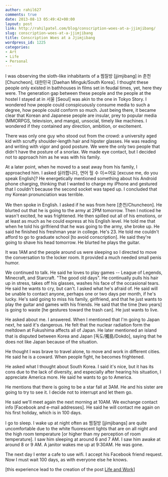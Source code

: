 ```yaml
---
author: rahil627
comments: true
date: 2013-08-13 05:49:42+00:00
layout: post
link: http://rahilpatel.com/blog/conscription-woes-at-a-jjimjibang/
slug: conscription-woes-at-a-jjimjibang
title: Conscription Woes at a Jjimjibang
wordpress_id: 1225
categories:
- Art
- Life
- Personal
---
```


I was observing the sloth-like inhabitants of a 찜질방 [jjimjibang] in 춘천 [Chuncheon], 대한민국 [Daehan Minguk/South Korea]. I thought these people only existed in bathhouses in films set in feudal times, yet, here they were. The generation gap between these people and the people at the hostel I stayed at in 서울 [Seoul] was akin to the one in Tokyo Story. I wondered how people could conspicuously consume media to such a degree, how people could conform so much. Just being there, it became clear that Korean and Japanese people are insular, prey to popular media (MMORPGS, television, and manga), unsocial, timely like machines. I wondered if they contained any direction, ambition, or excitement.

There was only one guy who stood out from the crowd: a university aged kid with scruffy shoulder-length hair and hipster glasses. He was reading and writing with vigor and good posture. We were the only two people that didn't have the posture of a snorlax. We made eye contact, but I decided not to approach him as he was with his family.

At a later point, when he moved to a seat away from his family, I approached him. I asked 실러합니다, 연어 헐 수 이ㅆ어요 [excuse me, do you speak English]? He energetically mentioned something about his Android phone charging, thinking that I wanted to charge my iPhone and gestured that I couldn't because the second socket was taped up. I concluded that my Korean pronunciation was terrible.

We then spoke in English. I asked if he was from here [춘천/Chuncheon]. He blurted out that he is going to the army at 2PM tomorrow. Then I noticed he wasn't excited, he was frightened. He then spilled out all of his emotions, or at least as much as he could express at his English level. He told me that when he told his girlfriend that he was going to the army, she broke up. He said he finished his freshman year in college. He's 23. He told me couldn't afford to go to graduate school [to avoid conscription]. He said they're going to shave his head tomorrow. He blurted he plays the guitar.

It was 1AM and the people around us were sleeping so I directed to move the conversation to the locker room. It provided a much needed small penis humor.

We continued to talk. He said he loves to play games -- League of Legends, Minecraft, and Starcraft. "The good old days". He continually pulls his hair up in stress, takes off his glasses, washes his face of the occasional tears. He said he wants to cry, but can't. I asked what he's afraid of. He said will be unable to contact anyone, perhaps one or two days per month, if he's lucky. He's said going to miss his family, girlfriend, and that he just wants to play the guitar and games with his friends. He said that the time [two years] is going to waste [he gestures toward the trash can]. He just wants to live.

He asked about me. I answered. When I mentioned that I'm going to Japan next, he said it's dangerous. He felt that the nuclear radiation form the meltdown at Fukushima affects all of Japan. He later mentioned an island that is disputed between Korea and Japan [독도/獨島/Dokdo], saying that he does not like Japan because of the situation.

He thought I was brave to travel alone, to move and work in different cities. He said he is a coward. When people fight, he becomes frightened.

He asked what I thought about South Korea. I said it's nice, but it has its cons due to the lack of diversity, and especially after hearing his situation, I appreciate America more. He said he wants to go to America.

He mentions that there is going to be a star fall at 3AM. He and his sister are going to try to see it. I decide not to interrupt and let them go.

He said we'll meet again the next morning at 10AM. We exchange contact info [Facebook and e-mail addresses]. He said he will contact me again on his first holiday, which is in 100 days.

I go to sleep. I wake up at night often as 찜질방 [jjimjibangs] are quite uncomfortable due to the white fluorescent lights that are on all night and the high room temperature [or higher than my perception of room temperature]. I saw him sleeping at around 6 and 7 AM. I saw him awake at around 8 or 9 AM. A janitor wakes me up at 9:30AM. He was gone.

The next day I enter a cafe to use wifi. I accept his Facebook friend request. Now I must wait 100 days, as with everyone else he knows.

[this experience lead to the creation of the post [Life and Work](http://www.rahilpatel.com/blog/life-and-work)]
